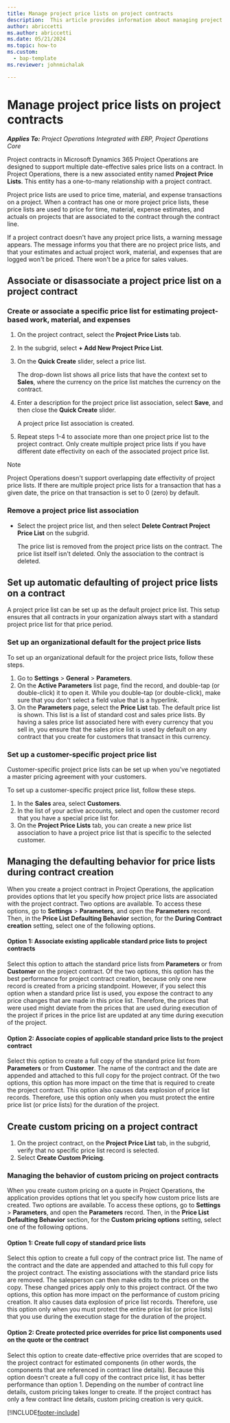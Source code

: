 ```yaml
---
title: Manage project price lists on project contracts
description:  This article provides information about managing project price lists on project contracts.
author: abriccetti
ms.author: abriccetti
ms.date: 05/21/2024
ms.topic: how-to
ms.custom: 
  - bap-template
ms.reviewer: johnmichalak

---
```


# Manage project price lists on project contracts

_**Applies To:** Project Operations Integrated with ERP, Project Operations Core_

Project contracts in Microsoft Dynamics 365 Project Operations are designed to support multiple date-effective sales price lists on a contract. In Project Operations, there is a new associated entity named **Project Price Lists**. This entity has a one-to-many relationship with a project contract.

Project price lists are used to price time, material, and expense transactions on a project. When a contract has one or more project price lists, these price lists are used to price for time, material, expense estimates, and actuals on projects that are associated to the contract through the contract line.

If a project contract doesn't have any project price lists, a warning message appears. The message informs you that there are no project price lists, and that your estimates and actual project work, material, and expenses that are logged won't be priced. There won't be a price for sales values.

## Associate or disassociate a project price list on a project contract

### Create or associate a specific price list for estimating project-based work, material, and expenses

1. On the project contract, select the **Project Price Lists** tab.
2. In the subgrid, select **+ Add New Project Price List**.
3. On the **Quick Create** slider, select a price list. 

    The drop-down list shows all price lists that have the context set to **Sales**, where the currency on the price list matches the currency on the contract.

4. Enter a description for the project price list association, select **Save**, and then close the **Quick Create** slider.

    A project price list association is created.

5. Repeat steps 1-4 to associate more than one project price list to the project contract. Only create multiple project price lists if you have different date effectivity on each of the associated project price list.

> [!NOTE]
> Project Operations doesn't support overlapping date effectivity of project price lists. If there are multiple project price lists for a transaction that has a given date, the price on that transaction is set to 0 (zero) by default.

### Remove a project price list association

- Select the project price list, and then select **Delete Contract Project Price List** on the subgrid. 

    The price list is removed from the project price lists on the contract. The price list itself isn't deleted. Only the association to the contract is deleted.

## Set up automatic defaulting of project price lists on a contract

A project price list can be set up as the default project price list. This setup ensures that all contracts in your organization always start with a standard project price list for that price period.

### Set up an organizational default for the project price lists

To set up an organizational default for the project price lists, follow these steps.

1. Go to **Settings** \> **General** \> **Parameters**.
1. On the **Active Parameters** list page, find the record, and double-tap (or double-click) it to open it. While you double–tap (or double-click), make sure that you don't select a field value that is a hyperlink. 
1. On the **Parameters** page, select the **Price List** tab. The default price list is shown. This list is a list of standard cost and sales price lists. By having a sales price list associated here with every currency that you sell in, you ensure that the sales price list is used by default on any contract that you create for customers that transact in this currency.

### Set up a customer-specific project price list

Customer-specific project price lists can be set up when you've negotiated a master pricing agreement with your customers.

To set up a customer-specific project price list, follow these steps.

1. In the **Sales** area, select **Customers**.
1. In the list of your active accounts, select and open the customer record that you have a special price list for.
1. On the **Project Price Lists** tab, you can create a new price list association to have a project price list that is specific to the selected customer.

## Managing the defaulting behavior for price lists during contract creation

When you create a project contract in Project Operations, the application provides options that let you specify how project price lists are associated with the project contract. Two options are available. To access these options, go to **Settings** \> **Parameters**, and open the **Parameters** record. Then, in the **Price List Defaulting Behavior** section, for the **During Contract creation** setting, select one of the following options.

#### Option 1: Associate existing applicable standard price lists to project contracts

Select this option to attach the standard price lists from **Parameters** or from **Customer** on the project contract. Of the two options, this option has the best performance for project contract creation, because only one new record is created from a pricing standpoint. However, if you select this option when a standard price list is used, you expose the contract to any price changes that are made in this price list. Therefore, the prices that were used might deviate from the prices that are used during execution of the project if prices in the price list are updated at any time during execution of the project. 

#### Option 2: Associate copies of applicable standard price lists to the project contract

Select this option to create a full copy of the standard price list from **Parameters** or from **Customer**. The name of the contract and the date are appended and attached to this full copy for the project contract. Of the two options, this option has more impact on the time that is required to create the project contract. This option also causes data explosion of price list records. Therefore, use this option only when you must protect the entire price list (or price lists) for the duration of the project. 

## Create custom pricing on a project contract

1. On the project contract, on the **Project Price List** tab, in the subgrid, verify that no specific price list record is selected.
1. Select **Create Custom Pricing**. 

### Managing the behavior of custom pricing on project contracts

When you create custom pricing on a quote in Project Operations, the application provides options that let you specify how custom price lists are created. Two options are available. To access these options, go to **Settings** \> **Parameters**, and open the **Parameters** record. Then, in the **Price List Defaulting Behavior** section, for the **Custom pricing options** setting, select one of the following options.

#### Option 1: Create full copy of standard price lists 

Select this option to create a full copy of the contract price list. The name of the contract and the date are appended and attached to this full copy for the project contract. The existing associations with the standard price lists are removed. The salesperson can then make edits to the prices on the copy. These changed prices apply only to this project contract. Of the two options, this option has more impact on the performance of custom pricing creation. It also causes data explosion of price list records. Therefore, use this option only when you must protect the entire price list (or price lists) that you use during the execution stage for the duration of the project.

#### Option 2: Create protected price overrides for price list components used on the quote or the contract

Select this option to create date-effective price overrides that are scoped to the project contract for estimated components (in other words, the components that are referenced in contract line details). Because this option doesn't create a full copy of the contract price list, it has better performance than option 1. Depending on the number of contract line details, custom pricing takes longer to create. If the project contract has only a few contract line details, custom pricing creation is very quick.

[!INCLUDE[footer-include](../includes/footer-banner.md)]
